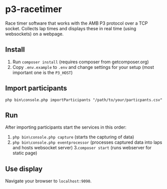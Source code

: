 # p3-racetimer
Race timer software that works with the AMB P3 protocol over a TCP socket. Collects lap times and displays these in real time (using websockets) on a webpage.

## Install
1. Run `composer install` (requires composer from getcomposer.org)
2. Copy `.env.example` to `.env` and change settings for your setup (most important one is the `P3_HOST`)


## Import participants
`php bin\console.php importParticipants "/path/to/your/particpants.csv"`

## Run
After importing participants start the services in this order:
1. `php bin\console.php capture` (starts the capturing of data)
2. `php bin\console.php eventprocessor` (processes captured data into laps and hosts websocket server)
3.`composer start` (runs webserver for static page)

## Use display
Navigate your browser to `localhost:9090`.

